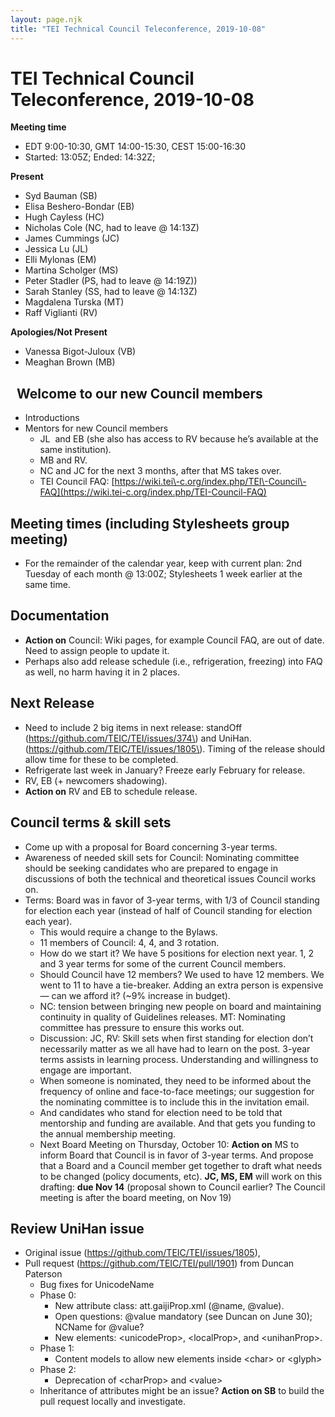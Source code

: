 ```yaml
---
layout: page.njk
title: "TEI Technical Council Teleconference, 2019-10-08"
---
```

# TEI Technical Council Teleconference, 2019-10-08
**Meeting time**


* EDT 9:00\-10:30, GMT 14:00\-15:30, CEST 15:00\-16:30
* Started: 13:05Z; Ended: 14:32Z;


**Present**
* Syd Bauman (SB)
* Elisa Beshero\-Bondar (EB)
* Hugh Cayless (HC)
* Nicholas Cole (NC, had to leave @ 14:13Z)
* James Cummings (JC)
* Jessica Lu (JL)
* Elli Mylonas (EM)
* Martina Scholger (MS)
* Peter Stadler (PS, had to leave @ 14:19Z))
* Sarah Stanley (SS, had to leave @ 14:13Z)
* Magdalena Turska (MT)
* Raff Viglianti (RV)


**Apologies/Not Present**
* Vanessa Bigot\-Juloux (VB)
* Meaghan Brown (MB)


 
Welcome to our new Council members
----------------------------------


* Introductions
* Mentors for new Council members
	+ JL  and EB (she also has access to RV because he’s available at the same institution).
	+ MB and RV.
	+ NC and JC for the next 3 months, after that MS takes over.
	+ TEI Council FAQ: [https://wiki.tei\-c.org/index.php/TEI\-Council\-FAQ](https://wiki.tei-c.org/index.php/TEI-Council-FAQ)


Meeting times (including Stylesheets group meeting)
---------------------------------------------------


* For the remainder of the calendar year, keep with current plan: 2nd Tuesday of each month @ 13:00Z; Stylesheets 1 week earlier at the same time.


Documentation
-------------


* **Action on** Council: Wiki pages, for example Council FAQ, are out of date. Need to assign people to update it.
* Perhaps also add release schedule (i.e., refrigeration, freezing) into FAQ as well, no harm having it in 2 places.


Next Release
------------


* Need to include 2 big items in next release: standOff (https://github.com/TEIC/TEI/issues/374\) and UniHan. (https://github.com/TEIC/TEI/issues/1805\). Timing of the release should allow time for these to be completed.
* Refrigerate last week in January? Freeze early February for release.
* RV, EB (\+ newcomers shadowing).
* **Action on** RV and EB to schedule release.


Council terms \& skill sets
---------------------------


* Come up with a proposal for Board concerning 3\-year terms.
* Awareness of needed skill sets for Council: Nominating committee should be seeking candidates who are prepared to engage in discussions of both the technical and theoretical issues Council works on.
* Terms: Board was in favor of 3\-year terms, with 1/3 of Council standing for election each year (instead of half of Council standing for election each year).
	+ This would require a change to the Bylaws.
	+ 11 members of Council: 4, 4, and 3 rotation.
	+ How do we start it? We have 5 positions for election next year. 1, 2 and 3 year terms for some of the current Council members.
	+ Should Council have 12 members? We used to have 12 members. We went to 11 to have a tie\-breaker. Adding an extra person is expensive — can we afford it? (\~9% increase in budget).
	+ NC: tension between bringing new people on board and maintaining continuity in quality of Guidelines releases. MT: Nominating committee has pressure to ensure this works out.
	+ Discussion: JC, RV: Skill sets when first standing for election don’t necessarily matter as we all have had to learn on the post. 3\-year terms assists in learning process. Understanding and willingness to engage are important.
	+ When someone is nominated, they need to be informed about the frequency of online and face\-to\-face meetings; our suggestion for the nominating committee is to include this in the invitation email.
	+ And candidates who stand for election need to be told that mentorship and funding are available. And that gets you funding to the annual membership meeting.
	+ Next Board Meeting on Thursday, October 10: **Action on** MS to inform Board that Council is in favor of 3\-year terms. And propose that a Board and a Council member get together to draft what needs to be changed (policy documents, etc). **JC, MS, EM** will work on this drafting: **due Nov 14** (proposal shown to Council earlier? The Council meeting is after the board meeting, on Nov 19\)


Review UniHan issue
-------------------


* Original issue (<https://github.com/TEIC/TEI/issues/1805>),
* Pull request (<https://github.com/TEIC/TEI/pull/1901>) from Duncan Paterson
	+ Bug fixes for UnicodeName
	+ Phase 0:
		- New attribute class: att.gaijiProp.xml (@name, @value).
		- Open questions: @value mandatory (see Duncan on June 30\); NCName for @value?
		- New elements: \<unicodeProp\>, \<localProp\>, and \<unihanProp\>.
	+ Phase 1:
		- Content models to allow new elements inside \<char\> or \<glyph\>
	+ Phase 2:
		- Deprecation of \<charProp\> and \<value\>
	+ Inheritance of attributes might be an issue? **Action on SB** to build the pull request locally and investigate.


 